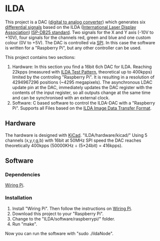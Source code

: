 # ILDA
This project is a DAC ([digital to analog converter](https://en.wikipedia.org/wiki/Digital-to-analog_converter)) which generates six [differential signals](https://en.wikipedia.org/wiki/Differential_signaling) based on the ILDA ([International Laser Display Association](http://www.laserist.org/)) [ISP-DB25 standard](http://www.laserist.org/StandardsDocs/ILDA_ISP99_rev002.pdf).
Two signals for the X and Y axis (-10V to +10V), four signals for the channels red, green and blue and one custom colour (0V to +5V).
The DAC is controlled via [SPI](https://en.wikipedia.org/wiki/Serial_Peripheral_Interface_Bus). In this case the software is written for a "Raspberry Pi", but any other controller can be used.

This project contains two sections:

1. Hardware: In this section you find a 16bit 6ch DAC for ILDA. Reaching 22kpps (measured with [ILDA Test Pattern](http://www.laserist.org/StandardsDocs/ILDA_TestPattern95_rev002.pdf), theoretical up to 400kpps) limited by the controling "Raspberry Pi". It is resulting in a resolution of 4294967296 positions (~4295 megapixels).
The asynchronous LDAC update pin at the DAC, immediately updates the DAC register with the contents of the input register, so all outputs change at the same time and can be synchronised with an external clock.
2. Software: C based software to control the ILDA-DAC with a "Raspberry Pi". Supports all Files based on the [ILDA Image Data Transfer Format](http://www.laserist.org/StandardsDocs/ILDA_IDTF14_rev011.pdf).

## Hardware
The hardware is designed with [KiCad](http://kicad-pcb.org/).
"ILDA/hardware/kicad/"
Using 5 channels (x,y,r,g,b) with 16bit at 50MHz SPI speed the DAC reaches theoretically 400kpps (50000KHz ÷ (5×24bit) = 416kpps).


## Software
### Dependencies
[Wiring Pi](http://wiringpi.com/).
### Installation
1. Install "Wiring Pi". Then follow the instructions on [Wiring Pi](http://wiringpi.com/).
2. Download this project to your "Raspberry Pi".
3. Change to the "ILDA/software/raspberrypi/" folder.
4. Run "make".

Now you can run the software with "sudo ./ildaNode".

